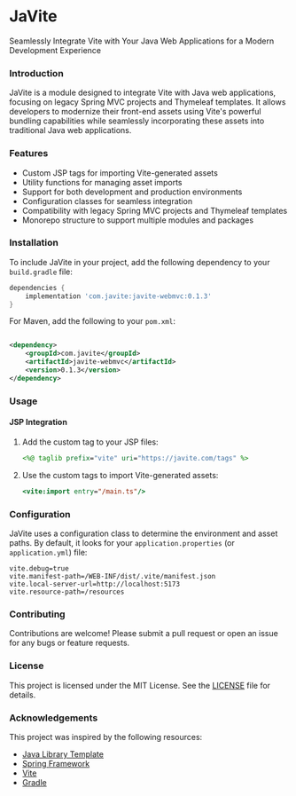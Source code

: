 # JaVite

Seamlessly Integrate Vite with Your Java Web Applications for a Modern Development Experience

### Introduction

JaVite is a module designed to integrate Vite with Java web applications, focusing on legacy Spring
MVC projects and Thymeleaf templates. It allows developers to modernize their front-end assets using
Vite's powerful bundling capabilities while seamlessly incorporating these assets into traditional
Java web applications.

### Features

* Custom JSP tags for importing Vite-generated assets
* Utility functions for managing asset imports
* Support for both development and production environments
* Configuration classes for seamless integration
* Compatibility with legacy Spring MVC projects and Thymeleaf templates
* Monorepo structure to support multiple modules and packages

### Installation

To include JaVite in your project, add the following dependency to your `build.gradle` file:

```groovy
dependencies {
    implementation 'com.javite:javite-webmvc:0.1.3'
}
```

For Maven, add the following to your `pom.xml`:

```xml

<dependency>
    <groupId>com.javite</groupId>
    <artifactId>javite-webmvc</artifactId>
    <version>0.1.3</version>
</dependency>
```

### Usage

#### JSP Integration

1. Add the custom tag to your JSP files:

    ```jsp
    <%@ taglib prefix="vite" uri="https://javite.com/tags" %>
    ```

2. Use the custom tags to import Vite-generated assets:

    ```jsp
    <vite:import entry="/main.ts"/>
    ```

### Configuration

JaVite uses a configuration class to determine the environment and asset paths. By default, it looks
for your `application.properties` (or `application.yml`) file:

```properties
vite.debug=true
vite.manifest-path=/WEB-INF/dist/.vite/manifest.json
vite.local-server-url=http://localhost:5173
vite.resource-path=/resources
```

### Contributing

Contributions are welcome! Please submit a pull request or open an issue for any bugs or feature
requests.

### License

This project is licensed under the MIT License. See the [LICENSE](LICENSE) file for details.

### Acknowledgements

This project was inspired by the following resources:

- [Java Library Template](https://github.com/thriving-dev/java-library-template)
- [Spring Framework](https://spring.io/projects/spring-framework)
- [Vite](https://vitejs.dev/)
- [Gradle](https://gradle.org/)
